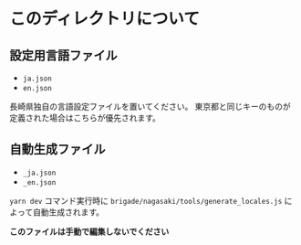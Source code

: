 # このディレクトリについて

## 設定用言語ファイル

- `ja.json`
- `en.json`

長崎県独自の言語設定ファイルを置いてください。
東京都と同じキーのものが定義された場合はこちらが優先されます。


## 自動生成ファイル

- `_ja.json`
- `_en.json`

`yarn dev` コマンド実行時に `brigade/nagasaki/tools/generate_locales.js` によって自動生成されます。

**このファイルは手動で編集しないでください**
